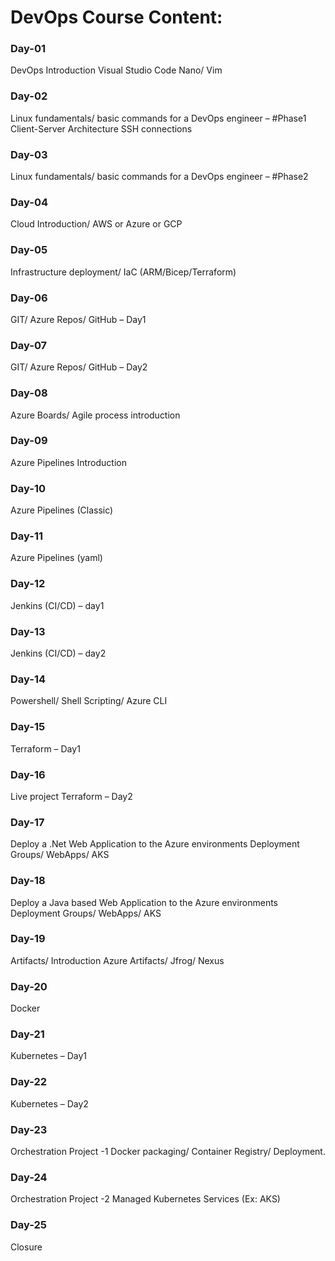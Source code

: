 # DevOps Course Content:
###  Day-01
DevOps Introduction 
Visual Studio Code 
Nano/ Vim
### Day-02
Linux fundamentals/ basic commands for a DevOps engineer – #Phase1
Client-Server Architecture
SSH connections
### Day-03
Linux fundamentals/ basic commands for a DevOps engineer – #Phase2
### Day-04
Cloud Introduction/ AWS or Azure or GCP
### Day-05
Infrastructure deployment/ IaC (ARM/Bicep/Terraform)
### Day-06
GIT/ Azure Repos/ GitHub – Day1
### Day-07
GIT/ Azure Repos/ GitHub – Day2
### Day-08
Azure Boards/ Agile process introduction
### Day-09
Azure Pipelines Introduction
### Day-10
Azure Pipelines (Classic)
### Day-11
Azure Pipelines (yaml)
### Day-12
Jenkins (CI/CD) – day1
### Day-13
Jenkins (CI/CD) – day2
### Day-14
Powershell/ Shell Scripting/ Azure CLI
### Day-15
Terraform – Day1
### Day-16
Live project
Terraform – Day2
### Day-17
Deploy a .Net Web Application to the Azure environments
Deployment Groups/ WebApps/ AKS
### Day-18
Deploy a Java based Web Application to the Azure environments
Deployment Groups/ WebApps/ AKS
### Day-19
Artifacts/ Introduction
Azure Artifacts/ Jfrog/ Nexus
### Day-20
Docker
### Day-21
Kubernetes – Day1
### Day-22
Kubernetes – Day2
### Day-23
Orchestration Project -1
Docker packaging/ Container Registry/ Deployment.
### Day-24
Orchestration Project -2
Managed Kubernetes Services (Ex: AKS)
### Day-25
Closure